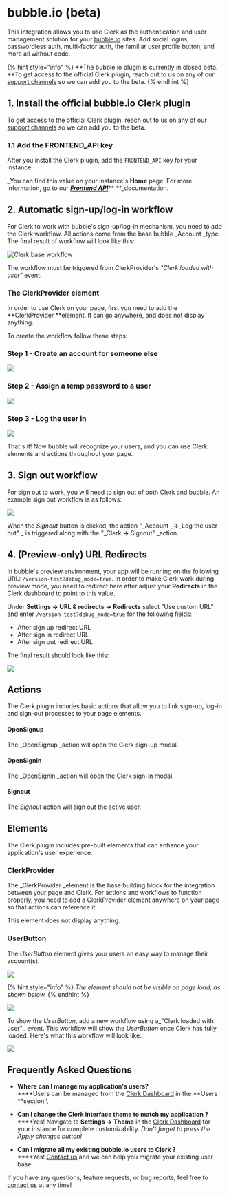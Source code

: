 # bubble.io (beta)

This integration allows you to use Clerk as the authentication and user management solution for your [bubble.io](https://bubble.io) sites. Add social logins, passwordless auth, multi-factor auth, the familiar user profile button, and more all without code.

{% hint style="info" %}
**The bubble.io plugin is currently in closed beta. **To get access to the official Clerk plugin, reach out to us on any of our [support channels](https://clerk.dev/support) so we can add you to the beta.
{% endhint %}

## 1. Install the official bubble.io Clerk plugin

To get access to the official Clerk plugin, reach out to us on any of our [support channels](https://clerk.dev/support) so we can add you to the beta.

### 1.1 Add the FRONTEND\_API key

After you install the Clerk plugin, add the `FRONTEND_API` key for your instance.&#x20;

_You can find this value on your instance's **Home** page. For more information, go to our _[_**Frontend API**_](../reference/frontend-api-reference/)_** **_documentation.

## 2. Automatic sign-up/log-in workflow

For Clerk to work with bubble's sign-up/log-in mechanism, you need to add the Clerk workflow. All actions come from the base bubble _Account _type. The final result of workflow will look like this:&#x20;

![Clerk base workflow](<../.gitbook/assets/Screenshot 2021-07-27 at 9.34.33 AM.png>)

The workflow must be triggered from ClerkProvider's _"Clerk loaded with user"_ event.

### The ClerkProvider element

In order to use Clerk on your page, first you need to add the **ClerkProvider **element.  It can go anywhere, and does not display anything.

To create the workflow follow these steps:

### Step 1 - Create an account for someone else

![](../.gitbook/assets/bubble.io\_page\_type=custom\&name=Header\&id=peter-clerk-test-app\&test\_plugin=1626444962690x347764556487458800\_current\&tab=tabs-2.png)

### Step 2 - Assign a temp password to a user

![](<../.gitbook/assets/bubble.io\_page\_type=custom\&name=Header\&id=peter-clerk-test-app\&test\_plugin=1626444962690x347764556487458800\_current\&tab=tabs-2 (1).png>)

### Step 3 - Log the user in

![](<../.gitbook/assets/bubble.io\_page\_type=custom\&name=Header\&id=peter-clerk-test-app\&test\_plugin=1626444962690x347764556487458800\_current\&tab=tabs-2 (2).png>)

That's it! Now bubble will recognize your users, and you can use Clerk elements and actions throughout your page.

## 3. Sign out workflow

For sign out to work, you will need to sign out of both Clerk and bubble.  An example sign out workflow is as follows:

![](<../.gitbook/assets/Screenshot 2021-07-27 at 11.37.25 AM.png>)

When the _Signout_ button is clicked, the action "_Account _**→**_Log the user out" _ is triggered along with the "_Clerk **→** Signout" _action.

## 4. (Preview-only) URL Redirects

In bubble's preview environment, your app will be running on the following URL: `/version-test?debug_mode=true`. In order to make Clerk work during preview mode, you need to redirect here after adjust your **Redirects** in the Clerk dashboard to point to this value.&#x20;



Under **Settings → URL & redirects → Redirects** select "Use custom URL" and enter `/version-test?debug_mode=true` for the following fields:

* After sign up redirect URL
* After sign in redirect URL
* After sign out redirect URL

The final result should look like this:

![](../.gitbook/assets/dashboard.clerk.dev\_instances\_ins\_1vf0xwsssrY15LD8FLZw4GQYZEJ\_url-settings.png)

## Actions

The Clerk plugin includes basic actions that allow you to link sign-up, log-in and sign-out processes to your page elements.

#### OpenSignup

The _OpenSignup _action will open the Clerk sign-up modal.

#### OpenSignin

The _OpenSignin _action will open the Clerk sign-in modal.

#### Signout

The _Signout_ action will sign out the active user.

## Elements

The Clerk plugin includes pre-built elements that can enhance your application's user experience.

### ClerkProvider

The _ClerkProvider _element is the base building block for the integration between your page and Clerk. For actions and workflows to function properly, you need to add a ClerkProvider element anywhere on your page so that actions can reference it.

This element does not display anything.

### UserButton

The _UserButton_ element gives your users an easy way to manage their account(s).

![](<../.gitbook/assets/image (2).png>)

{% hint style="info" %}
_The element should not be visible on page load, as shown below._
{% endhint %}

![](../.gitbook/assets/bubble.io\_page\_type=custom\&name=Header\&id=peter-clerk-test-app\&test\_plugin=1626444962690x347764556487458800\_current\&tab=tabs-1.png)

To show the _UserButton_, add a new workflow using a_"Clerk loaded with user"_ event. This workflow will show the _UserButton_ once Clerk has fully loaded. Here's what this workflow will look like:

![](<../.gitbook/assets/image (1).png>)

## Frequently Asked Questions

* **Where can I manage my application's users?**\
  ****Users can be managed from the [Clerk Dashboard](https://dashboard.clerk.dev) in the **Users **section.\

* **Can I change the Clerk interface theme to match my application ?**\
  ****Yes! Navigate to **Settings → Theme** in the [Clerk Dashboard](https://dashboard.clerk.dev) for your instance for complete customizability.  _Don't forget to press the Apply changes button!_
* **Can I migrate all my existing bubble.io users to Clerk ?**\
  ****Yes! [Contact us](https://clerk.dev/support) and we can help you migrate your existing user base.

If you have any questions, feature requests, or bug reports, feel free to [contact us](https://clerk.dev/support) at any time!
